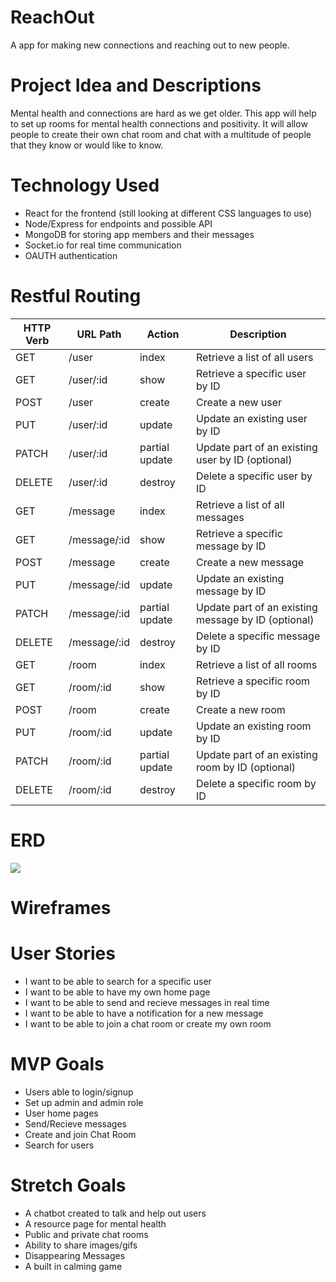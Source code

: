 # ReachOut
A app for making new connections and reaching out to new people.

# Project Idea and Descriptions
Mental health and connections are hard as we get older. This app will help to set up rooms for mental health connections and positivity. It will allow people to create their own chat room and chat with a multitude of people that they know or would like to know.

# Technology Used
- React for the frontend (still looking at different CSS languages to use)
- Node/Express for endpoints and possible API
- MongoDB for storing app members and their messages
- Socket.io for real time communication
- OAUTH authentication

# Restful Routing
| HTTP Verb | URL Path         | Action         | Description                                            |
| --------- | ---------------- | -------------- | ------------------------------------------------------ |
| GET       | /user            | index          | Retrieve a list of all users                           |
| GET       | /user/:id        | show           | Retrieve a specific user by ID                         |
| POST      | /user            | create         | Create a new user                                      |
| PUT       | /user/:id        | update         | Update an existing user by ID                          |
| PATCH     | /user/:id        | partial update | Update part of an existing user by ID (optional)       |
| DELETE    | /user/:id        | destroy        | Delete a specific user by ID                           |
| GET       | /message         | index          | Retrieve a list of all messages                        |
| GET       | /message/:id     | show           | Retrieve a specific message by ID                      |
| POST      | /message         | create         | Create a new message                                   |
| PUT       | /message/:id     | update         | Update an existing message by ID                       |
| PATCH     | /message/:id     | partial update | Update part of an existing message by ID (optional)    |
| DELETE    | /message/:id     | destroy        | Delete a specific message by ID                        |
| GET       | /room            | index          | Retrieve a list of all rooms                           |
| GET       | /room/:id        | show           | Retrieve a specific room by ID                         |
| POST      | /room            | create         | Create a new room                                      |
| PUT       | /room/:id        | update         | Update an existing room by ID                          |
| PATCH     | /room/:id        | partial update | Update part of an existing room by ID (optional)       |
| DELETE    | /room/:id        | destroy        | Delete a specific room by ID                           |

# ERD
<img src = "/Users/deandreminor/code/projects/ReachOut/ERD Chat.jpg">

# Wireframes

# User Stories
- I want to be able to search for a specific user
- I want to be able to have my own home page
- I want to be able to send and recieve messages in real time
- I want to be able to have a notification for a new message
- I want to be able to join a chat room or create my own room 

# MVP Goals
- Users able to login/signup
- Set up admin and admin role
- User home pages 
- Send/Recieve messages
- Create and join Chat Room
- Search for users

# Stretch Goals
- A chatbot created to talk and help out users
- A resource page for mental health
- Public and private chat rooms
- Ability to share images/gifs
- Disappearing Messages
- A built in calming game
